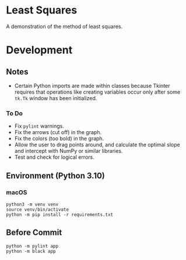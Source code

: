 # Least Squares

A demonstration of the method of least squares.

# Development

## Notes

- Certain Python imports are made within classes
because Tkinter requires that operations like creating variables
occur only after some `tk.Tk` window has been initialized.

### To Do

- Fix `pylint` warnings.
- Fix the arrows (cut off) in the graph.
- Fix the colors (too bold) in the graph.
- Allow the user to drag points around,
and calculate the optimal slope and intercept
with NumPy or similar libraries.
- Test and check for logical errors.

## Environment (Python 3.10)

### macOS

```
python3 -m venv venv
source venv/bin/activate
python -m pip install -r requirements.txt
```

## Before Commit

```
python -m pylint app
python -m black app
```
